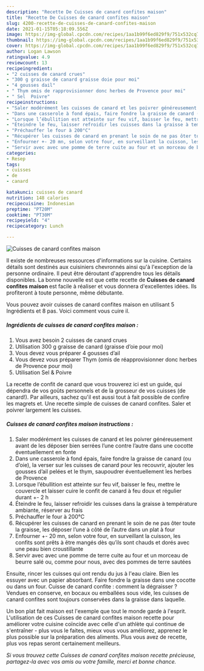 ```yaml
---
description: "Recette De Cuisses de canard confites maison"
title: "Recette De Cuisses de canard confites maison"
slug: 4200-recette-de-cuisses-de-canard-confites-maison
date: 2021-01-15T05:18:09.556Z
image: https://img-global.cpcdn.com/recipes/1aa1b99f6ed829f9/751x532cq70/cuisses-de-canard-confites-maison-photo-principale-de-la-recette.jpg
thumbnail: https://img-global.cpcdn.com/recipes/1aa1b99f6ed829f9/751x532cq70/cuisses-de-canard-confites-maison-photo-principale-de-la-recette.jpg
cover: https://img-global.cpcdn.com/recipes/1aa1b99f6ed829f9/751x532cq70/cuisses-de-canard-confites-maison-photo-principale-de-la-recette.jpg
author: Logan Lawson
ratingvalue: 4.9
reviewcount: 13
recipeingredient:
- "2 cuisses de canard crues"
- "300 g graisse de canard graisse doie pour moi"
- "4 gousses dail"
- " Thym omis de rapprovisionner donc herbes de Provence pour moi"
- " Sel  Poivre"
recipeinstructions:
- "Saler modérément les cuisses de canard et les poivrer généreusement avant de les déposer bien serrées l’une contre l’autre dans une cocotte éventuellement en fonte"
- "Dans une casserole à fond épais, faire fondre la graisse de canard (ou d’oie), la verser sur les cuisses de canard pour les recouvrir, ajouter les gousses d’ail pelées et le thym, saupoudrer éventuellement les herbes de Provence"
- "Lorsque l’ébullition est atteinte sur feu vif, baisser le feu, mettre le couvercle et laisser cuire le confit de canard à feu doux et régulier durant +- 2 h"
- "Éteindre le feu, laisser refroidir les cuisses dans la graisse à température ambiante, réserver au frais"
- "Préchauffer le four à 200°C"
- "Récupérer les cuisses de canard en prenant le soin de ne pas ôter toute la graisse, les déposer l’une à côté de l’autre dans un plat à four"
- "Enfourner +- 20 mn, selon votre four, en surveillant la cuisson, les confits sont prêts à être mangés dès qu’ils sont chauds et dorés avec une peau bien croustillante"
- "Servir avec avec une pomme de terre cuite au four et un morceau de beurre salé ou, comme pour nous, avec des pommes de terre sautées"
categories:
- Resep
tags:
- cuisses
- de
- canard

katakunci: cuisses de canard 
nutrition: 148 calories
recipecuisine: Indonesian
preptime: "PT20M"
cooktime: "PT30M"
recipeyield: "4"
recipecategory: Lunch

---
```



![Cuisses de canard confites maison](https://img-global.cpcdn.com/recipes/1aa1b99f6ed829f9/751x532cq70/cuisses-de-canard-confites-maison-photo-principale-de-la-recette.jpg)

Il existe de nombreuses ressources d'informations sur la cuisine. Certains détails sont destinés aux cuisiniers chevronnés ainsi qu'à l'exception de la personne ordinaire. Il peut être déroutant d'apprendre tous les détails disponibles. La bonne nouvelle est que cette recette de <strong> Cuisses de canard confites maison </strong> est facile à réaliser et vous donnera d'excellentes idées. Ils profiteront à toute personne, même débutante.

<!--inarticleads1-->

Vous pouvez avoir cuisses de canard confites maison en utilisant 5 Ingrédients et 8 pas. Voici comment vous cuire il.

##### Ingrédients de cuisses de canard confites maison :

1. Vous avez besoin 2 cuisses de canard crues
1. Utilisation 300 g graisse de canard (graisse d’oie pour moi)
1. Vous devez vous préparer 4 gousses d’ail
1. Vous devez vous préparer  Thym (omis de réapprovisionner donc herbes de Provence pour moi)
1. Utilisation  Sel &amp; Poivre


La recette de confit de canard que vous trouverez ici est un guide, qui dépendra de vos goûts personnels et de la grosseur de vos cuisses (de canard!). Par ailleurs, sachez qu&#39;il est aussi tout à fait possible de confire les magrets et. Une recette simple de cuisses de canard confites. Saler et poivrer largement les cuisses. 

<!--inarticleads2-->

##### Cuisses de canard confites maison instructions :

1. Saler modérément les cuisses de canard et les poivrer généreusement avant de les déposer bien serrées l’une contre l’autre dans une cocotte éventuellement en fonte
1. Dans une casserole à fond épais, faire fondre la graisse de canard (ou d’oie), la verser sur les cuisses de canard pour les recouvrir, ajouter les gousses d’ail pelées et le thym, saupoudrer éventuellement les herbes de Provence
1. Lorsque l’ébullition est atteinte sur feu vif, baisser le feu, mettre le couvercle et laisser cuire le confit de canard à feu doux et régulier durant +- 2 h
1. Éteindre le feu, laisser refroidir les cuisses dans la graisse à température ambiante, réserver au frais
1. Préchauffer le four à 200°C
1. Récupérer les cuisses de canard en prenant le soin de ne pas ôter toute la graisse, les déposer l’une à côté de l’autre dans un plat à four
1. Enfourner +- 20 mn, selon votre four, en surveillant la cuisson, les confits sont prêts à être mangés dès qu’ils sont chauds et dorés avec une peau bien croustillante
1. Servir avec avec une pomme de terre cuite au four et un morceau de beurre salé ou, comme pour nous, avec des pommes de terre sautées


Ensuite, rincer les cuisses qui ont rendu du jus à l&#39;eau claire. Bien les essuyer avec un papier absorbant. Faire fondre la graisse dans une cocotte ou dans un four. Cuisse de canard confite : comment la dégraisser ? Vendues en conserve, en bocaux ou emballées sous vide, les cuisses de canard confites sont toujours conservées dans la graisse dans laquelle. 

<!--inarticleads1-->

<p>
Un bon plat fait maison est l'exemple que tout le monde garde à l'esprit. L'utilisation de ces Cuisses de canard confites maison recette pour améliorer votre cuisine coïncide avec celle d'un athlète qui continue de s'entraîner - plus vous le faites, mieux vous vous améliorez, apprenez le plus possible sur la préparation des aliments. Plus vous avez de recette, plus vos repas seront certainement meilleurs.
</p>

<p>
<i>Si vous trouvez cette Cuisses de canard confites maison recette précieuse, partagez-la avec vos amis ou votre famille, merci et bonne chance.</i>
</p>
